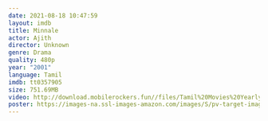 ```yaml
---
date: 2021-08-18 10:47:59
layout: imdb
title: Minnale
actor: Ajith
director: Unknown
genre: Drama
quality: 480p
year: "2001"
language: Tamil
imdb: tt0357905
size: 751.69MB
video: http://download.mobilerockers.fun//files/Tamil%20Movies%20Yearly%20Collections/Tamil%202001%20Collections/Minnale%20(2001)/Minnale%20(2001)%20Full%20Movies/Minnale%20(2001)%20HDRip/Minnale%20(2001)%20HDRip%20Single%20Part.mp4
poster: https://images-na.ssl-images-amazon.com/images/S/pv-target-images/9358bb427a9eefe659fd672302b7df9c43bea946f7c86d30af7b9b4e25261193._RI_V_TTW_.jpg
---
```


